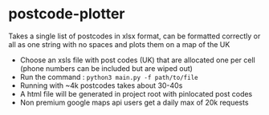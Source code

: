 # postcode-plotter
Takes a single list of postcodes in xlsx format, can be formatted correctly or all as one string with no spaces and plots them on a map of the UK

- Choose an xsls file with post codes (UK) that are allocated one per cell (phone numbers can be included but are wiped out)
- Run the command : `python3 main.py -f path/to/file`
- Running with ~4k postcodes takes about 30-40s
- A html file will be generated in project root with pinlocated post codes
- Non premium google maps api users get a daily max of 20k requests

